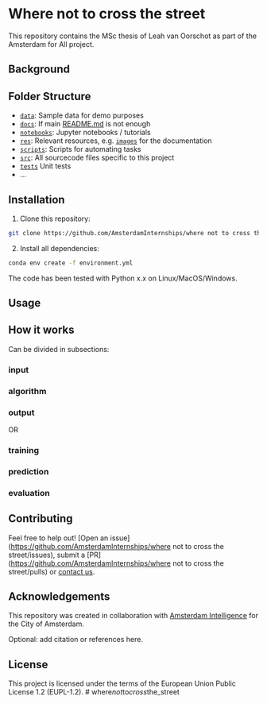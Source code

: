 # Where not to cross the street

This repository contains the MSc thesis of Leah van Oorschot as part of the Amsterdam for All project. 

## Background

## Folder Structure

* [`data`](./data): Sample data for demo purposes
* [`docs`](./docs): If main [README.md](./README.md) is not enough
* [`notebooks`](./notebooks): Jupyter notebooks / tutorials
* [`res`](./res): Relevant resources, e.g. [`images`](./res/images/) for the documentation
* [`scripts`](./scripts): Scripts for automating tasks
* [`src`](./src): All sourcecode files specific to this project
* [`tests`](./tests) Unit tests
* ...

## Installation 

1) Clone this repository:



```bash
git clone https://github.com/AmsterdamInternships/where not to cross the street.git
```




2) Install all dependencies:
    


```bash
conda env create -f environment.yml
```



The code has been tested with Python x.x on Linux/MacOS/Windows. 

## Usage

## How it works

Can be divided in subsections:

### input
### algorithm
### output

OR

### training
### prediction
### evaluation

## Contributing



Feel free to help out! [Open an issue](https://github.com/AmsterdamInternships/where not to cross the street/issues), submit a [PR](https://github.com/AmsterdamInternships/where not to cross the street/pulls)  or [contact us](https://amsterdamintelligence.com/contact/).




## Acknowledgements


This repository was created in collaboration with [Amsterdam Intelligence](https://amsterdamintelligence.com/) for the City of Amsterdam.



Optional: add citation or references here.


## License 

This project is licensed under the terms of the European Union Public License 1.2 (EUPL-1.2).
#   w h e r e _ n o t _ t o _ c r o s s _ t h e _ s t r e e t  
 